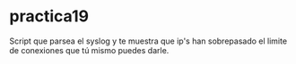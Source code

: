 # practica19


Script que parsea el syslog y te muestra que ip's
han sobrepasado el limite de conexiones que tú
mismo puedes darle.
